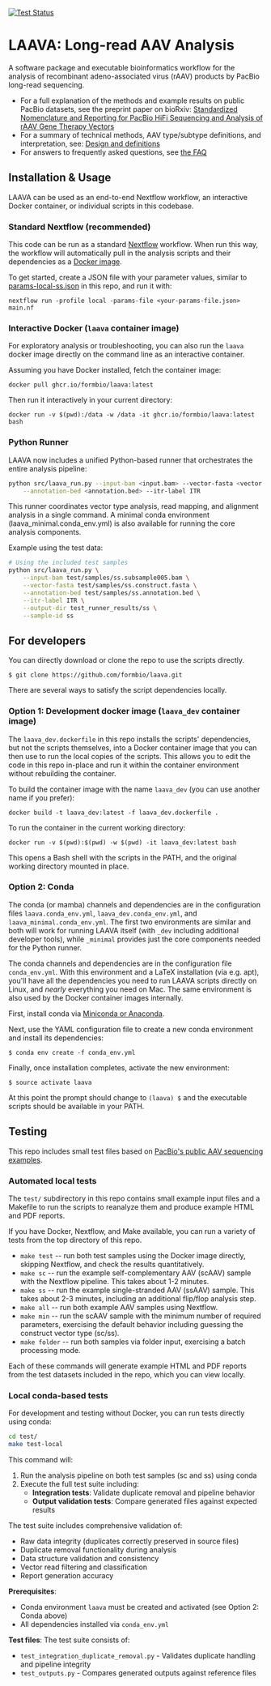 [![Test Status](https://github.com/formbio/laava/actions/workflows/tests.yaml/badge.svg)](https://github.com/formbio/laava/actions/workflows/tests.yaml)

# LAAVA: Long-read AAV Analysis

A software package and executable bioinformatics workflow for the analysis of recombinant adeno-associated virus (rAAV) products by PacBio long-read sequencing.

* For a full explanation of the methods and example results on public PacBio datasets,
  see the preprint paper on bioRxiv:
  [Standardized Nomenclature and Reporting for PacBio HiFi Sequencing and Analysis of rAAV Gene Therapy Vectors](https://www.biorxiv.org/content/10.1101/2024.05.07.592296v1)
* For a summary of technical methods, AAV type/subtype definitions, and interpretation,
  see: [Design and definitions](https://github.com/formbio/laava/wiki/Design-and-definitions)
* For answers to frequently asked questions, see [the FAQ](https://github.com/formbio/laava/wiki/Frequently-Asked-Questions-(FAQ))

## Installation & Usage

LAAVA can be used as an end-to-end Nextflow workflow, an interactive Docker container,
or individual scripts in this codebase.

### Standard Nextflow (recommended)

This code can be run as a standard [Nextflow](https://www.nextflow.io/) workflow.
When run this way, the workflow will automatically pull in the analysis scripts and
their dependencies as a [Docker
image](https://github.com/formbio/laava/pkgs/container/laava).

To get started, create a JSON file with your parameter values, similar to
[params-local-ss.json](https://raw.githubusercontent.com/formbio/laava/main/params-local-ss.json)
in this repo, and run it with:

```
nextflow run -profile local -params-file <your-params-file.json> main.nf
```


### Interactive Docker (`laava` container image)

For exploratory analysis or troubleshooting, you can also run the `laava` docker image
directly on the command line as an interactive container.

Assuming you have Docker installed, fetch the container image:

```
docker pull ghcr.io/formbio/laava:latest
```

Then run it interactively in your current directory:

```
docker run -v $(pwd):/data -w /data -it ghcr.io/formbio/laava:latest bash
```

### Python Runner

LAAVA now includes a unified Python-based runner that orchestrates the entire analysis pipeline:

```bash
python src/laava_run.py --input-bam <input.bam> --vector-fasta <vector.fasta> \
    --annotation-bed <annotation.bed> --itr-label ITR
```

This runner coordinates vector type analysis, read mapping, and alignment analysis in a single command. A minimal conda environment (laava_minimal.conda_env.yml) is also available for running the core analysis components.

Example using the test data:
```bash
# Using the included test samples
python src/laava_run.py \
    --input-bam test/samples/ss.subsample005.bam \
    --vector-fasta test/samples/ss.construct.fasta \
    --annotation-bed test/samples/ss.annotation.bed \
    --itr-label ITR \
    --output-dir test_runner_results/ss \
    --sample-id ss
```

## For developers

You can directly download or clone the repo to use the scripts directly.

```
$ git clone https://github.com/formbio/laava.git
```

There are several ways to satisfy the script dependencies locally.


### Option 1: Development docker image (`laava_dev` container image)

The `laava_dev.dockerfile` in this repo installs the scripts' dependencies, but not the
scripts themselves, into a Docker container image that you can then use to run the local
copies of the scripts. This allows you to edit the code in this repo in-place and run it
within the container environment without rebuilding the container.

To build the container image with the name `laava_dev` (you can use another name if you prefer):

```
docker build -t laava_dev:latest -f laava_dev.dockerfile .
```

To run the container in the current working directory:

```
docker run -v $(pwd):$(pwd) -w $(pwd) -it laava_dev:latest bash
```

This opens a Bash shell with the scripts in the PATH, and the original working directory mounted in place.


### Option 2: Conda


The conda (or mamba) channels and dependencies are in the configuration files
`laava.conda_env.yml`, `laava_dev.conda_env.yml`, and `laava_minimal.conda_env.yml`. 
The first two environments are similar and both will work for running LAAVA itself 
(with `_dev` including additional developer tools), while `_minimal` provides just 
the core components needed for the Python runner.

The conda channels and dependencies are in the configuration file `conda_env.yml`.
With this environment and a LaTeX installation (via e.g. apt), you'll have all the
dependencies you need to run LAAVA scripts directly on Linux, and *nearly* everything
you need on Mac.
The same environment is also used by the Docker container images internally.


First, install conda via [Miniconda or
Anaconda](https://www.anaconda.com/download/success).

Next, use the YAML configuration file to create a new conda environment and install its dependencies:

```
$ conda env create -f conda_env.yml
```

Finally, once installation completes, activate the new environment:

```
$ source activate laava
```

At this point the prompt should change to `(laava) $` and the executable scripts should
be available in your PATH.


## Testing

This repo includes small test files based on [PacBio's public AAV sequencing
examples](https://downloads.pacbcloud.com/public/dataset/AAV/).

### Automated local tests

The `test/` subdirectory in this repo contains small example input files and a Makefile
to run the scripts to reanalyze them and produce example HTML and PDF reports.

If you have Docker, Nextflow, and Make available, you can run a variety of tests from
the top directory of this repo.

* `make test` -- run both test samples using the Docker image directly, skipping Nextflow, and check the results quantitatively.
* `make sc` -- run the example self-complementary AAV (scAAV) sample with the Nextflow pipeline. This takes about 1-2 minutes.
* `make ss` -- run the example single-stranded AAV (ssAAV) sample. This takes about 2-3 minutes, including an additional flip/flop analysis step.
* `make all` -- run both example AAV samples using Nextflow.
* `make min` -- run the scAAV sample with the minimum number of required parameters, exercising the default behavior including guessing the construct vector type (sc/ss).
* `make folder` -- run both samples via folder input, exercising a batch processing mode.

Each of these commands will generate example HTML and PDF reports from the test datasets
included in the repo, which you can view locally.

### Local conda-based tests

For development and testing without Docker, you can run tests directly using conda:

```bash
cd test/
make test-local
```

This command will:
1. Run the analysis pipeline on both test samples (sc and ss) using conda
2. Execute the full test suite including:
   - **Integration tests**: Validate duplicate removal and pipeline behavior
   - **Output validation tests**: Compare generated files against expected results

The test suite includes comprehensive validation of:
- Raw data integrity (duplicates correctly preserved in source files)
- Duplicate removal functionality during analysis
- Data structure validation and consistency
- Vector read filtering and classification
- Report generation accuracy

**Prerequisites**: 
- Conda environment `laava` must be created and activated (see Option 2: Conda above)
- All dependencies installed via `conda_env.yml`

**Test files**: The test suite consists of:
- `test_integration_duplicate_removal.py` - Validates duplicate handling and pipeline integrity
- `test_outputs.py` - Compares generated outputs against reference files
